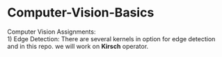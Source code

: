 # Computer-Vision-Basics

Computer Vision Assignments: 
</br> 1) Edge Detection: There are several kernels in option for edge detection and in this repo. we will work on **Kirsch** operator. 

